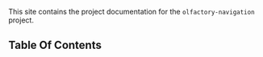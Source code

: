 This site contains the project documentation for the
`olfactory-navigation` project.

## Table Of Contents


